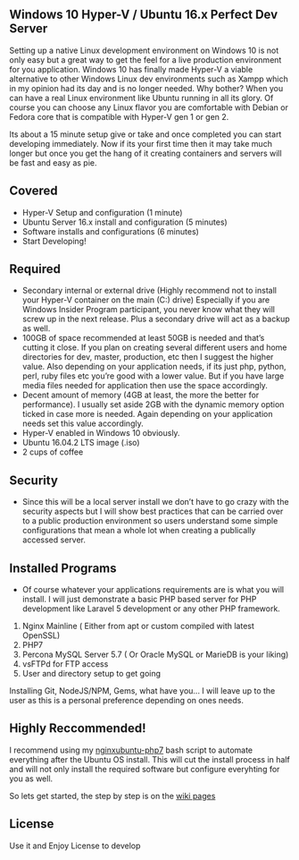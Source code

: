 ## Windows 10 Hyper-V / Ubuntu 16.x Perfect Dev Server

Setting up a native Linux development environment on Windows 10 is not only easy but a great way to get the feel for a live production environment for you application. Windows 10 has finally made Hyper-V a viable alternative to other Windows Linux dev environments such as Xampp which in my opinion had its day and is no longer needed. Why bother? When you can have a real Linux environment like Ubuntu running in all its glory. Of course you can choose any Linux flavor you are comfortable with Debian or Fedora core that is compatible with Hyper-V gen 1 or gen 2.

Its about a 15 minute setup give or take and once completed you can start developing immediately. Now if its your first time then it may take much longer but once you get the hang of it creating containers and servers will be fast and easy as pie.

## Covered

- Hyper-V Setup and configuration (1 minute)
- Ubuntu Server 16.x install and configuration (5 minutes)
- Software installs and configurations (6 minutes)
- Start Developing!

## Required

- Secondary internal or external drive (Highly recommend not to install your Hyper-V container on the main (C:) drive) Especially if you are Windows Insider Program participant, you never know what they will screw up in the next release. Plus a secondary drive will act as a backup as well.
- 100GB of space recommended at least 50GB is needed and that’s cutting it close. If you plan on creating several different users and home directories for dev, master, production, etc then I suggest the higher value. Also depending on your application needs, if its just php, python, perl, ruby files etc you’re good with a lower value. But if you have large media files needed for application then use the space accordingly.
- Decent amount of memory (4GB at least, the more the better for performance). I usually set aside 2GB with the dynamic memory option ticked in case more is needed. Again depending on your application needs set this value accordingly.
- Hyper-V enabled in Windows 10 obviously.
- Ubuntu 16.04.2 LTS image (.iso)
- 2 cups of coffee

## Security

- Since this will be a local server install we don’t have to go crazy with the security aspects but I will show best practices that can be carried over to a public production environment so users understand some simple configurations that mean a whole lot when creating a publically accessed server.

## Installed Programs

- Of course whatever your applications requirements are is what you will install. I will just demonstrate a basic PHP based server for PHP development like Laravel 5 development or any other PHP framework.

1. Nginx Mainline ( Either from apt or custom compiled with latest OpenSSL)
2. PHP7
3. Percona MySQL Server 5.7 ( Or Oracle MySQL or MarieDB is your liking)
4. vsFTPd for FTP access
5. User and directory setup to get going

Installing Git, NodeJS/NPM, Gems, what have you... I will leave up to the user as this is a personal preference depending on ones needs.

## Highly Reccommended!

I recommend using my [nginxubuntu-php7](https://github.com/GaryCornell/nginxubuntu-php7) bash script to automate everything after the Ubuntu OS install. This will cut the install process in half and will not only install the required software but configure everyhting for you as well.

So lets get started, the step by step is on the [wiki pages](https://github.com/GaryCornell/Win-10-Hyper-V-Ubuntu-16.x-Perfect-Dev-Server/wiki/Getting-Started)

## License

Use it and Enjoy License to develop



